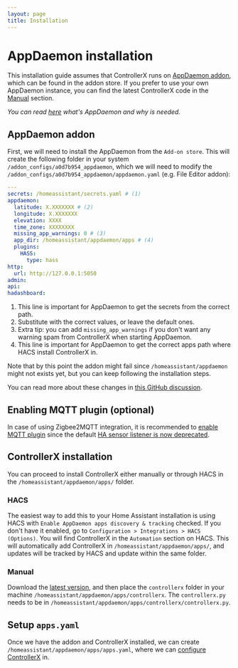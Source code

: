 ```yaml
---
layout: page
title: Installation
---
```


# AppDaemon installation

This installation guide assumes that ControllerX runs on [AppDaemon addon](https://github.com/hassio-addons/addon-appdaemon), which can be found in the addon store. If you prefer to use your own AppDaemon instance, you can find the latest ControllerX code in the [Manual](#manual) section.

_You can read [here](/controllerx/others/run-appdaemon) what's AppDaemon and why is needed._

## AppDaemon addon

First, we will need to install the AppDaemon from the `Add-on store`. This will create the following folder in your system `/addon_configs/a0d7b954_appdaemon`, which we will need to modify the `/addon_configs/a0d7b954_appdaemon/appdaemon.yaml` (e.g. File Editor addon):

```yaml
---
secrets: /homeassistant/secrets.yaml # (1)
appdaemon:
  latitude: X.XXXXXXX # (2)
  longitude: X.XXXXXXX
  elevation: XXXX
  time_zone: XXXXXXXX
  missing_app_warnings: 0 # (3)
  app_dir: /homeassistant/appdaemon/apps # (4)
  plugins:
    HASS:
      type: hass
http:
  url: http://127.0.0.1:5050
admin:
api:
hadashboard:
```

1. This line is important for AppDaemon to get the secrets from the correct path.
2. Substitute with the correct values, or leave the default ones.
3. Extra tip: you can add `missing_app_warnings` if you don't want any warning spam from ControllerX when starting AppDaemon.
4. This line is important for AppDaemon to get the correct apps path where HACS install ControllerX in.

Note that by this point the addon might fail since `/homeassistant/appdaemon` might not exists yet, but you can keep following the installation steps.

You can read more about these changes in [this GitHub discussion](https://github.com/xaviml/controllerx/discussions/874).

## Enabling MQTT plugin (optional)

In case of using Zigbee2MQTT integration, it is recommended to [enable MQTT plugin](/controllerx/others/enable-mqtt-plugin) since the default [HA sensor listener is now deprecated](/controllerx/others/z2m-ha-sensor-deprecated).

## ControllerX installation

You can proceed to install ControllerX either manually or through HACS in the `/homeassistant/appdaemon/apps/` folder.

### HACS

The easiest way to add this to your Home Assistant installation is using HACS with `Enable AppDaemon apps discovery & tracking` checked. If you don't have it enabled, go to `Configuration > Integrations > HACS (Options)`. You will find ControllerX in the `Automation` section on HACS. This will automatically add ControllerX in `/homeassistant/appdaemon/apps/`, and updates will be tracked by HACS and update within the same folder.

### Manual

Download the [latest version](https://github.com/xaviml/controllerx/releases/latest/download/controllerx.zip), and then place the `controllerx` folder in your machine `/homeassistant/appdaemon/apps/controllerx`. The `controllerx.py` needs to be in `/homeassistant/appdaemon/apps/controllerx/controllerx.py`.

## Setup `apps.yaml`

Once we have the addon and ControllerX installed, we can create `/homeassistant/appdaemon/apps/apps.yaml`, where we can [configure ControllerX](../configuration) in.
